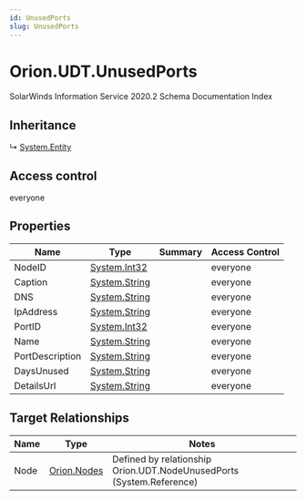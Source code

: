```yaml
---
id: UnusedPorts
slug: UnusedPorts
---
```


# Orion.UDT.UnusedPorts

SolarWinds Information Service 2020.2 Schema Documentation Index

## Inheritance

↳ [System.Entity](./../System/Entity)

## Access control

everyone

## Properties

| Name | Type | Summary | Access Control |
| ------ | ------ | ------ | ------ |
| NodeID | [System.Int32](https://docs.microsoft.com/en-us/dotnet/api/system.int32) |  | everyone |
| Caption | [System.String](https://docs.microsoft.com/en-us/dotnet/api/system.string) |  | everyone |
| DNS | [System.String](https://docs.microsoft.com/en-us/dotnet/api/system.string) |  | everyone |
| IpAddress | [System.String](https://docs.microsoft.com/en-us/dotnet/api/system.string) |  | everyone |
| PortID | [System.Int32](https://docs.microsoft.com/en-us/dotnet/api/system.int32) |  | everyone |
| Name | [System.String](https://docs.microsoft.com/en-us/dotnet/api/system.string) |  | everyone |
| PortDescription | [System.String](https://docs.microsoft.com/en-us/dotnet/api/system.string) |  | everyone |
| DaysUnused | [System.String](https://docs.microsoft.com/en-us/dotnet/api/system.string) |  | everyone |
| DetailsUrl | [System.String](https://docs.microsoft.com/en-us/dotnet/api/system.string) |  | everyone |

## Target Relationships

| Name | Type | Notes |
| ------ | ------ | ------ |
| Node | [Orion.Nodes](./../Orion/Nodes) | Defined by relationship Orion.UDT.NodeUnusedPorts (System.Reference) |

